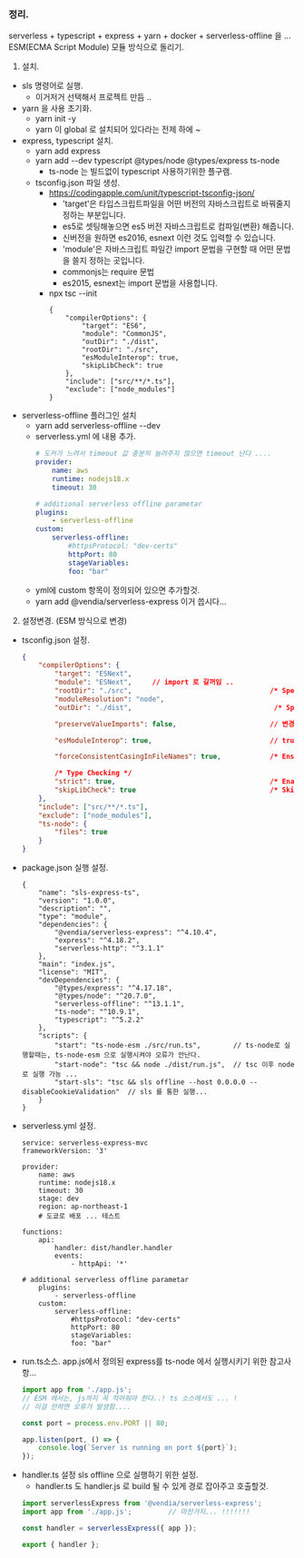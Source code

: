 ### 정리.

serverless + typescript + express + yarn + docker + serverless-offline 을 ... ESM(ECMA Script Module) 모듈 방식으로 돌리기.

1. 설치.
  - sls 명령어로 실행.
    - 이거저거 선택해서 프로젝트 만듬 ..
  - yarn 을 사용 초기화.
    - yarn init -y
    - yarn 이 global 로 설치되어 있다라는 전제 하에 ~ 
  - express, typescript 설치.
    - yarn add express
    - yarn add --dev typescript @types/node @types/express ts-node
      - ts-node 는 빌드없이 typescript 사용하기위한 플구램.
    - tsconfig.json 파일 생성.
      - https://codingapple.com/unit/typescript-tsconfig-json/
        - 'target'은 타입스크립트파일을 어떤 버전의 자바스크립트로 바꿔줄지 정하는 부분입니다.
        - es5로 셋팅해놓으면 es5 버전 자바스크립트로 컴파일(변환) 해줍니다. 
        - 신버전을 원하면 es2016, esnext 이런 것도 입력할 수 있습니다. 
        - 'module'은 자바스크립트 파일간 import 문법을 구현할 때 어떤 문법을 쓸지 정하는 곳입니다.
        - commonjs는 require 문법
        - es2015, esnext는 import 문법을 사용합니다. 
      - npx tsc --init
        ```
        {
            "compilerOptions": {
                "target": "ES6",
                "module": "CommonJS",
                "outDir": "./dist",
                "rootDir": "./src",
                "esModuleInterop": true,
                "skipLibCheck": true
            },
            "include": ["src/**/*.ts"],
            "exclude": ["node_modules"]
        }
        ```
  - serverless-offline 플러그인 설치
    - yarn add serverless-offline --dev
    - serverless.yml 에 내용 추가.
      ```yml
      # 도커가 느려서 timeout 값 충분히 늘려주지 않으면 timeout 난다 .... 
      provider:
          name: aws
          runtime: nodejs18.x
          timeout: 30

      # additional serverless offline parametar
      plugins: 
          - serverless-offline
      custom:
          serverless-offline:
              #httpsProtocol: "dev-certs"
              httpPort: 80
              stageVariables:
              foo: "bar"
      ```
    - yml에 custom 항목이 정의되어 있으면 추가할것. 
    - yarn add @vendia/serverless-express   이거 씁시다...

2. 설정변경. (ESM 방식으로 변경)
  - tsconfig.json 설정.
    ```tsconfig.json
    {
        "compilerOptions": {
            "target": "ESNext",
            "module": "ESNext",     // import 로 갈꺼임 ..
            "rootDir": "./src",                                  /* Specify the root folder within your source files. */
            "moduleResolution": "node",
            "outDir": "./dist",                                   /* Specify an output folder for all emitted files. */

            "preserveValueImports": false,                       // 변경 안하면 오류난다 ...

            "esModuleInterop": true,                             // true 로 변경.. express.js 가 commonJS 방식이라 지원하도록..

            "forceConsistentCasingInFileNames": true,            /* Ensure that casing is correct in imports. */

            /* Type Checking */
            "strict": true,                                      /* Enable all strict type-checking options. */
            "skipLibCheck": true                                 /* Skip type checking all .d.ts files. */
        },
        "include": ["src/**/*.ts"],
        "exclude": ["node_modules"],
        "ts-node": {
            "files": true
        }
    }
    ```
  - package.json 실행 설정.
    ```
    {
        "name": "sls-express-ts",
        "version": "1.0.0",
        "description": "",
        "type": "module",
        "dependencies": {
            "@vendia/serverless-express": "^4.10.4",
            "express": "^4.18.2",
            "serverless-http": "^3.1.1"
        },
        "main": "index.js",
        "license": "MIT",
        "devDependencies": {
            "@types/express": "^4.17.18",
            "@types/node": "^20.7.0",
            "serverless-offline": "^13.1.1",
            "ts-node": "^10.9.1",
            "typescript": "^5.2.2"
        },
        "scripts": {
            "start": "ts-node-esm ./src/run.ts",        // ts-node로 실행할때는, ts-node-esm 으로 실행시켜야 오류가 안난다. 
            "start-node": "tsc && node ./dist/run.js",  // tsc 이후 node 로 실행 가능 ... 
            "start-sls": "tsc && sls offline --host 0.0.0.0 --disableCookieValidation"  // sls 를 통한 실행...
        }
    }
    ```
  - serverless.yml 설정.
    ```
    service: serverless-express-mvc
    frameworkVersion: '3'

    provider:
        name: aws
        runtime: nodejs18.x
        timeout: 30
        stage: dev
        region: ap-northeast-1
        # 도쿄로 배포 ... 테스트

    functions:
        api:
            handler: dist/handler.handler
            events:
                - httpApi: '*'

    # additional serverless offline parametar
        plugins: 
            - serverless-offline
        custom:
            serverless-offline:
                #httpsProtocol: "dev-certs"
                httpPort: 80
                stageVariables:
                foo: "bar"
    ```
  - run.ts소스. app.js에서 정의된 express를 ts-node 에서 실행시키기 위한 참고사항... 
    ```run.ts
    import app from './app.js';         
    // ESM 에서는, js까지 꼭 적어줘야 한다..! ts 소스에서도 ... !  
    // 이걸 안하면 오류가 발생함.... 

    const port = process.env.PORT || 80;

    app.listen(port, () => {
        console.log(`Server is running on port ${port}`);
    });
    ```
  - handler.ts 설정 sls offline 으로 실행하기 위한 설정.
    - handler.ts 도 handler.js 로 build 될 수 있게 경로 잡아주고 호출할것. 
    ```handler.ts 
    import serverlessExpress from '@vendia/serverless-express';
    import app from './app.js';         // 마찬가지... !!!!!!! 

    const handler = serverlessExpress({ app });

    export { handler };
    ```